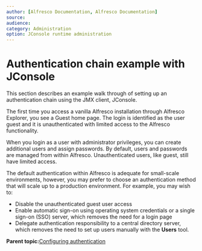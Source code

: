 ```yaml
---
author: [Alfresco Documentation, Alfresco Documentation]
source: 
audience: 
category: Administration
option: JConsole runtime administration
---
```


# Authentication chain example with JConsole

This section describes an example walk through of setting up an authentication chain using the JMX client, JConsole.

The first time you access a vanilla Alfresco installation through Alfresco Explorer, you see a Guest home page. The login is identified as the user guest and it is unauthenticated with limited access to the Alfresco functionality.

When you login as a user with administrator privileges, you can create additional users and assign passwords. By default, users and passwords are managed from within Alfresco. Unauthenticated users, like guest, still have limited access.

The default authentication within Alfresco is adequate for small-scale environments, however, you may prefer to choose an authentication method that will scale up to a production environment. For example, you may wish to:

-   Disable the unauthenticated guest user access
-   Enable automatic sign-on using operating system credentials or a single sign-on \(SSO\) server, which removes the need for a login page
-   Delegate authentication responsibility to a central directory server, which removes the need to set up users manually with the **Users** tool.

**Parent topic:**[Configuring authentication](../concepts/auth-config-examples.md)

